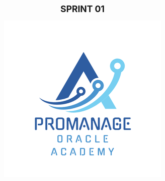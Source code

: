 <br id="topo">
<h1 align = "center">SPRINT 01</h1>
<p align = "center">
<img src = "https://github.com/ProManage-FatecSJC/pro-manager-documentation/blob/main/Logo_ProManage.png" >


<!-- ÍNDICE -->

